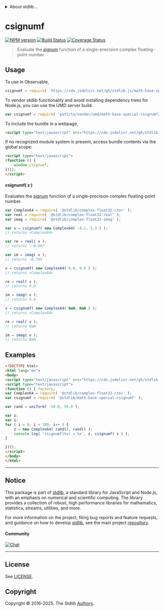<!--

@license Apache-2.0

Copyright (c) 2025 The Stdlib Authors.

Licensed under the Apache License, Version 2.0 (the "License");
you may not use this file except in compliance with the License.
You may obtain a copy of the License at

   http://www.apache.org/licenses/LICENSE-2.0

Unless required by applicable law or agreed to in writing, software
distributed under the License is distributed on an "AS IS" BASIS,
WITHOUT WARRANTIES OR CONDITIONS OF ANY KIND, either express or implied.
See the License for the specific language governing permissions and
limitations under the License.

-->


<details>
  <summary>
    About stdlib...
  </summary>
  <p>We believe in a future in which the web is a preferred environment for numerical computation. To help realize this future, we've built stdlib. stdlib is a standard library, with an emphasis on numerical and scientific computation, written in JavaScript (and C) for execution in browsers and in Node.js.</p>
  <p>The library is fully decomposable, being architected in such a way that you can swap out and mix and match APIs and functionality to cater to your exact preferences and use cases.</p>
  <p>When you use stdlib, you can be absolutely certain that you are using the most thorough, rigorous, well-written, studied, documented, tested, measured, and high-quality code out there.</p>
  <p>To join us in bringing numerical computing to the web, get started by checking us out on <a href="https://github.com/stdlib-js/stdlib">GitHub</a>, and please consider <a href="https://opencollective.com/stdlib">financially supporting stdlib</a>. We greatly appreciate your continued support!</p>
</details>

# csignumf

[![NPM version][npm-image]][npm-url] [![Build Status][test-image]][test-url] [![Coverage Status][coverage-image]][coverage-url] <!-- [![dependencies][dependencies-image]][dependencies-url] -->

> Evaluate the [signum][signum] function of a single-precision complex floating-point number.

<!-- Section to include introductory text. Make sure to keep an empty line after the intro `section` element and another before the `/section` close. -->

<section class="intro">

</section>

<!-- /.intro -->

<!-- Package usage documentation. -->



<section class="usage">

## Usage

To use in Observable,

```javascript
csignumf = require( 'https://cdn.jsdelivr.net/gh/stdlib-js/math-base-special-csignumf@umd/browser.js' )
```

To vendor stdlib functionality and avoid installing dependency trees for Node.js, you can use the UMD server build:

```javascript
var csignumf = require( 'path/to/vendor/umd/math-base-special-csignumf/index.js' )
```

To include the bundle in a webpage,

```html
<script type="text/javascript" src="https://cdn.jsdelivr.net/gh/stdlib-js/math-base-special-csignumf@umd/browser.js"></script>
```

If no recognized module system is present, access bundle contents via the global scope:

```html
<script type="text/javascript">
(function () {
    window.csignumf;
})();
</script>
```

#### csignumf( z )

Evaluates the [signum][signum] function of a single-precision complex floating-point number.

```javascript
var Complex64 = require( '@stdlib/complex-float32-ctor' );
var real = require( '@stdlib/complex-float32-real' );
var imag = require( '@stdlib/complex-float32-imag' );

var v = csignumf( new Complex64( -4.2, 5.5 ) );
// returns <Complex64>

var re = real( v );
// returns ~-0.607

var im = imag( v );
// returns ~0.795

v = csignumf( new Complex64( 0.0, 0.0 ) );
// returns <Complex64>

re = real( v );
// returns 0.0

im = imag( v );
// returns 0.0

v = csignumf( new Complex64( NaN, NaN ) );
// returns <Complex64>

re = real( v );
// returns NaN

im = imag( v );
// returns NaN
```

</section>

<!-- /.usage -->

<!-- Package usage notes. Make sure to keep an empty line after the `section` element and another before the `/section` close. -->

<section class="notes">

</section>

<!-- /.notes -->

<!-- Package usage examples. -->

<section class="examples">

## Examples

<!-- eslint no-undef: "error" -->

```html
<!DOCTYPE html>
<html lang="en">
<body>
<script type="text/javascript" src="https://cdn.jsdelivr.net/gh/stdlib-js/random-base-uniform@umd/browser.js"></script>
<script type="text/javascript">
(function () {.factory;
var Complex64 = require( '@stdlib/complex-float32-ctor' );
var csignumf = require( '@stdlib/math-base-special-csignumf' );

var rand = uniform( -50.0, 50.0 );

var z;
var i;
for ( i = 0; i < 100; i++ ) {
    z = new Complex64( rand(), rand() );
    console.log( 'csignumf(%s) = %s', z, csignumf( z ) );
}

})();
</script>
</body>
</html>
```

</section>

<!-- /.examples -->

<!-- C interface documentation. -->



<!-- Section to include cited references. If references are included, add a horizontal rule *before* the section. Make sure to keep an empty line after the `section` element and another before the `/section` close. -->

<section class="references">

</section>

<!-- /.references -->

<!-- Section for related `stdlib` packages. Do not manually edit this section, as it is automatically populated. -->

<section class="related">

</section>

<!-- /.related -->

<!-- Section for all links. Make sure to keep an empty line after the `section` element and another before the `/section` close. -->


<section class="main-repo" >

* * *

## Notice

This package is part of [stdlib][stdlib], a standard library for JavaScript and Node.js, with an emphasis on numerical and scientific computing. The library provides a collection of robust, high performance libraries for mathematics, statistics, streams, utilities, and more.

For more information on the project, filing bug reports and feature requests, and guidance on how to develop [stdlib][stdlib], see the main project [repository][stdlib].

#### Community

[![Chat][chat-image]][chat-url]

---

## License

See [LICENSE][stdlib-license].


## Copyright

Copyright &copy; 2016-2025. The Stdlib [Authors][stdlib-authors].

</section>

<!-- /.stdlib -->

<!-- Section for all links. Make sure to keep an empty line after the `section` element and another before the `/section` close. -->

<section class="links">

[npm-image]: http://img.shields.io/npm/v/@stdlib/math-base-special-csignumf.svg
[npm-url]: https://npmjs.org/package/@stdlib/math-base-special-csignumf

[test-image]: https://github.com/stdlib-js/math-base-special-csignumf/actions/workflows/test.yml/badge.svg?branch=main
[test-url]: https://github.com/stdlib-js/math-base-special-csignumf/actions/workflows/test.yml?query=branch:main

[coverage-image]: https://img.shields.io/codecov/c/github/stdlib-js/math-base-special-csignumf/main.svg
[coverage-url]: https://codecov.io/github/stdlib-js/math-base-special-csignumf?branch=main

<!--

[dependencies-image]: https://img.shields.io/david/stdlib-js/math-base-special-csignumf.svg
[dependencies-url]: https://david-dm.org/stdlib-js/math-base-special-csignumf/main

-->

[chat-image]: https://img.shields.io/gitter/room/stdlib-js/stdlib.svg
[chat-url]: https://app.gitter.im/#/room/#stdlib-js_stdlib:gitter.im

[stdlib]: https://github.com/stdlib-js/stdlib

[stdlib-authors]: https://github.com/stdlib-js/stdlib/graphs/contributors

[umd]: https://github.com/umdjs/umd
[es-module]: https://developer.mozilla.org/en-US/docs/Web/JavaScript/Guide/Modules

[deno-url]: https://github.com/stdlib-js/math-base-special-csignumf/tree/deno
[deno-readme]: https://github.com/stdlib-js/math-base-special-csignumf/blob/deno/README.md
[umd-url]: https://github.com/stdlib-js/math-base-special-csignumf/tree/umd
[umd-readme]: https://github.com/stdlib-js/math-base-special-csignumf/blob/umd/README.md
[esm-url]: https://github.com/stdlib-js/math-base-special-csignumf/tree/esm
[esm-readme]: https://github.com/stdlib-js/math-base-special-csignumf/blob/esm/README.md
[branches-url]: https://github.com/stdlib-js/math-base-special-csignumf/blob/main/branches.md

[stdlib-license]: https://raw.githubusercontent.com/stdlib-js/math-base-special-csignumf/main/LICENSE

[signum]: https://en.wikipedia.org/wiki/Sign_function

<!-- <related-links> -->

<!-- </related-links> -->

</section>

<!-- /.links -->
